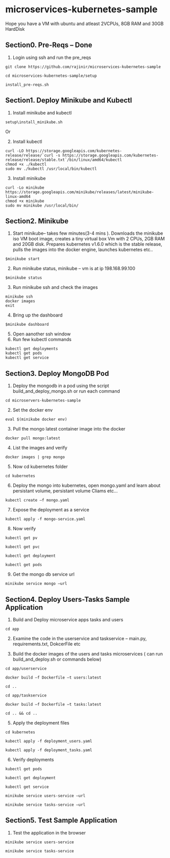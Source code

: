 # microservices-kubernetes-sample

Hope you have a VM with ubuntu and atleast 2VCPUs, 8GB RAM and 30GB HardDisk

## Section0. Pre-Reqs – Done
 
1. Login using ssh and run the pre_reqs

```
git clone https://github.com/rajinir/microservices-kubernetes-sample 

cd microservices-kubernetes-sample/setup  

install_pre-reqs.sh 
```


## Section1. Deploy Minikube and Kubectl

1. Install minikube and kubectl 

```
setup\install_minikube.sh 
```
Or 


2. Install kubectl

```
curl -LO https://storage.googleapis.com/kubernetes-release/release/`curl -s https://storage.googleapis.com/kubernetes-release/release/stable.txt`/bin/linux/amd64/kubectl 
chmod +x ./kubectl 
sudo mv ./kubectl /usr/local/bin/kubectl 
```

3. Install minikube 
```
curl -Lo minikube https://storage.googleapis.com/minikube/releases/latest/minikube-linux-amd64 
chmod +x minikube 
sudo mv minikube /usr/local/bin/ 
```

## Section2. Minikube 

1. Start minikube– takes few minutes(3-4 mins ). Downloads the minikube iso VM boot image, creates a tiny virtual box Vm with 2 CPUs, 2GB RAM and 20GB disk. Prepares kubernetes v1.6.0 which is the stable release, pulls the images into the docker engine, launches kubernetes etc.. 

```
$minikube start 
```

2. Run minikube status, minikube – vm is at ip 198.168.99.100 

```
$minikube status 
```

3. Run minikube ssh and check the images 
```
minikube ssh 
docker images 
exit 
```

4. Bring up the dashboard 

```
$minikube dashboard  
```

5. Open aanother ssh window
6. Run few kubectl commands 

```
kubectl get deployments 
kubectl get pods 
kubectl get service 
```

## Section3. Deploy MongoDB Pod  

1. Deploy the mongodb in a pod using the script build_and_deploy_mongo.sh or run each command  

```
cd microservers-kubernetes-sample 
```

2. Set the docker env 
```
eval $(minikube docker env) 
```

3. Pull the mongo latest container image into the docker 
```
docker pull mongo:latest 
```

4. List the images and verify 

```
docker images | grep mongo 
```

5. Now cd kubernetes folder 

```
cd kubernetes 
```

6. Deploy the mongo into kubernetes, open mongo.yaml and learn about persistant volume, persistant volume Cliams etc... 

```
kubectl create –f mongo.yaml 
```

7. Expose the deployment as a service 

```
kubectl apply -f mongo-service.yaml 
```

8. Now verify 

```
kubectl get pv 

kubectl get pvc 

kubectl get deployment 

kubectl get pods 
```

9. Get the mongo db service url  

```
minikube service mongo –url 

```

## Section4. Deploy Users-Tasks Sample Application 

1. Build and Deploy microservice apps tasks and users 

```
cd app
```

2. Examine the code in the userservice and taskservice – main.py, requirements.txt, DokcerFile etc 

3. Build the docker images of the users and tasks microservices ( can run build_and_deploy.sh or commands below) 

```
cd app/userservice 

docker build –f Dockerfile –t users:latest 

cd ..  

cd app/taskservice 

docker build –f Dockerfile –t tasks:latest 

cd .. && cd .. 

```

5. Apply the deployment files 

```
cd kubernetes 

kubectl apply -f deployment_users.yaml 

kubectl apply -f deployment_tasks.yaml 

```

6. Verify deployments 

```
kubectl get pods 

kubectl get deployment 

kubectl get service 

minikube service users-service –url 

minikube service tasks-service –url 

```

## Section5. Test Sample Application 

1. Test the application in the browser 

```
minikube service users-service 

minikube service tasks-service 
```

 

 
